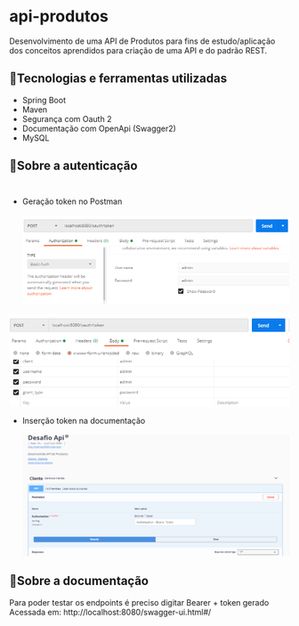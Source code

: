 # api-produtos

Desenvolvimento de uma API de Produtos para fins de estudo/aplicação dos conceitos aprendidos para criação de uma API e do padrão REST.

## 🔧Tecnologias e ferramentas utilizadas 
- Spring Boot
- Maven
- Segurança com Oauth 2
- Documentação com OpenApi (Swagger2)
- MySQL

## 💬Sobre a autenticação <br><br>
- Geração token no Postman<br><br>
![Imagem layout](https://github.com/magnamoz/api-produtos/blob/main/postmanAuthorization.PNG)

![Imagem layout](https://github.com/magnamoz/api-produtos/blob/main/postmanBody.PNG)

- Inserção token na documentação <br><br>
![Imagem layout](https://github.com/magnamoz/api-produtos/blob/main/openApi.PNG)

## 💬Sobre a documentação
Para poder testar os endpoints é preciso digitar Bearer + token gerado <br>
Acessada em: http://localhost:8080/swagger-ui.html#/
